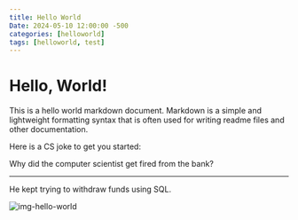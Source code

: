 ```yaml
---
title: Hello World
Date: 2024-05-10 12:00:00 -500
categories: [helloworld]
tags: [helloworld, test]
---
```

# Hello, World!

This is a hello world markdown document. Markdown is a simple and lightweight formatting syntax that is often used for writing readme files and other documentation.

Here is a CS joke to get you started:

Why did the computer scientist get fired from the bank?
* * *
He kept trying to withdraw funds using SQL.

![img-hello-world](https://www.udacity.com/blog/wp-content/uploads/2020/11/Hello-World_Blog-scaled.jpeg)